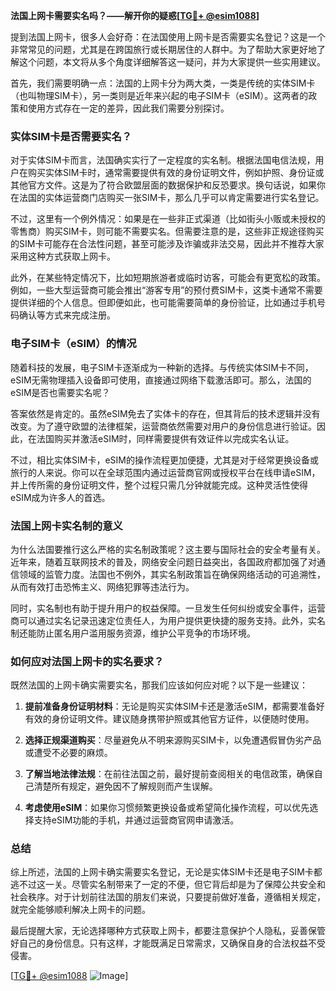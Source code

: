 **法国上网卡需要实名吗？——解开你的疑惑[[TG💪+ @esim1088](https://t.me/s/esim1088)]**

提到法国上网卡，很多人会好奇：在法国使用上网卡是否需要实名登记？这是一个非常常见的问题，尤其是在跨国旅行或长期居住的人群中。为了帮助大家更好地了解这个问题，本文将从多个角度详细解答这一疑问，并为大家提供一些实用建议。

首先，我们需要明确一点：法国的上网卡分为两大类，一类是传统的实体SIM卡（也叫物理SIM卡），另一类则是近年来兴起的电子SIM卡（eSIM）。这两者的政策和使用方式存在一定的差异，因此我们需要分别探讨。

### 实体SIM卡是否需要实名？

对于实体SIM卡而言，法国确实实行了一定程度的实名制。根据法国电信法规，用户在购买实体SIM卡时，通常需要提供有效的身份证明文件，例如护照、身份证或其他官方文件。这是为了符合欧盟层面的数据保护和反恐要求。换句话说，如果你在法国的实体运营商门店购买一张SIM卡，那么几乎可以肯定需要进行实名登记。

不过，这里有一个例外情况：如果是在一些非正式渠道（比如街头小贩或未授权的零售商）购买SIM卡，则可能不需要实名。但需要注意的是，这些非正规途径购买的SIM卡可能存在合法性问题，甚至可能涉及诈骗或非法交易，因此并不推荐大家采用这种方式获取上网卡。

此外，在某些特定情况下，比如短期旅游者或临时访客，可能会有更宽松的政策。例如，一些大型运营商可能会推出“游客专用”的预付费SIM卡，这类卡通常不需要提供详细的个人信息。但即便如此，也可能需要简单的身份验证，比如通过手机号码确认等方式来完成注册。

### 电子SIM卡（eSIM）的情况

随着科技的发展，电子SIM卡逐渐成为一种新的选择。与传统实体SIM卡不同，eSIM无需物理插入设备即可使用，直接通过网络下载激活即可。那么，法国的eSIM是否也需要实名呢？

答案依然是肯定的。虽然eSIM免去了实体卡的存在，但其背后的技术逻辑并没有改变。为了遵守欧盟的法律框架，运营商依然需要对用户的身份信息进行验证。因此，在法国购买并激活eSIM时，同样需要提供有效证件以完成实名认证。

不过，相比实体SIM卡，eSIM的操作流程更加便捷，尤其是对于经常更换设备或旅行的人来说。你可以在全球范围内通过运营商官网或授权平台在线申请eSIM，并上传所需的身份证明文件，整个过程只需几分钟就能完成。这种灵活性使得eSIM成为许多人的首选。

### 法国上网卡实名制的意义

为什么法国要推行这么严格的实名制政策呢？这主要与国际社会的安全考量有关。近年来，随着互联网技术的普及，网络安全问题日益突出，各国政府都加强了对通信领域的监管力度。法国也不例外，其实名制政策旨在确保网络活动的可追溯性，从而有效打击恐怖主义、网络犯罪等违法行为。

同时，实名制也有助于提升用户的权益保障。一旦发生任何纠纷或安全事件，运营商可以通过实名记录迅速定位责任人，为用户提供更快捷的服务支持。此外，实名制还能防止匿名用户滥用服务资源，维护公平竞争的市场环境。

### 如何应对法国上网卡的实名要求？

既然法国的上网卡确实需要实名，那我们应该如何应对呢？以下是一些建议：

1. **提前准备身份证明材料**：无论是购买实体SIM卡还是激活eSIM，都需要准备好有效的身份证明文件。建议随身携带护照或其他官方证件，以便随时使用。

2. **选择正规渠道购买**：尽量避免从不明来源购买SIM卡，以免遭遇假冒伪劣产品或遭受不必要的麻烦。

3. **了解当地法律法规**：在前往法国之前，最好提前查阅相关的电信政策，确保自己清楚所有规定，避免因不了解规则而产生误解。

4. **考虑使用eSIM**：如果你习惯频繁更换设备或希望简化操作流程，可以优先选择支持eSIM功能的手机，并通过运营商官网申请激活。

### 总结

综上所述，法国的上网卡确实需要实名登记，无论是实体SIM卡还是电子SIM卡都逃不过这一关。尽管实名制带来了一定的不便，但它背后却是为了保障公共安全和社会秩序。对于计划前往法国的朋友们来说，只要提前做好准备，遵循相关规定，就完全能够顺利解决上网卡的问题。

最后提醒大家，无论选择哪种方式获取上网卡，都要注意保护个人隐私，妥善保管好自己的身份信息。只有这样，才能既满足日常需求，又确保自身的合法权益不受侵害。

[[TG💪+ @esim1088](https://t.me/s/esim1088) ![Image](https://i.postimg.cc/4NQfJmqS/Snipaste-2025-05-13-00-14-12.png)]